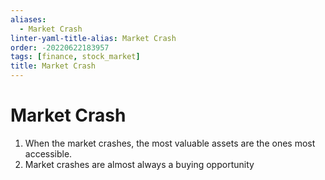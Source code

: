 ```yaml
---
aliases:
  - Market Crash
linter-yaml-title-alias: Market Crash
order: -20220622183957
tags: [finance, stock_market]
title: Market Crash
---
```


# Market Crash

1. When the market crashes, the most valuable assets are the ones most accessible.
2. Market crashes are almost always a buying opportunity